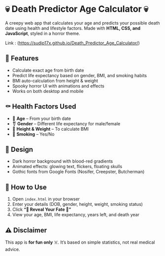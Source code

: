 # 💀 Death Predictor Age Calculator 💀

A creepy web app that calculates your age and predicts your possible death date using health and lifestyle factors. Made with **HTML, CSS, and JavaScript**, styled in a horror theme.

Link : (https://sudip17x.github.io/Death_Predictor_Age_Calculator/)
## 🎃 Features

* Calculate exact age from birth date
* Predict life expectancy based on gender, BMI, and smoking habits
* BMI auto-calculation from height & weight
* Spooky horror UI with animations and effects
* Works on both desktop and mobile

## ⚰️ Health Factors Used

* 📅 **Age** – From your birth date
* ⚧️ **Gender** – Different life expectancy for male/female
* 📏 **Height & Weight** – To calculate BMI
* 🚬 **Smoking** – Yes/No

## 🖤 Design

* Dark horror background with blood-red gradients
* Animated effects: glowing text, flickers, floating skulls
* Gothic fonts from Google Fonts (Nosifer, Creepster, Butcherman)

## 🚀 How to Use

1. Open `index.html` in your browser
2. Enter your details (DOB, gender, height, weight, smoking status)
3. Click **“🔮 Reveal Your Fate 🔮”**
4. View your age, BMI, life expectancy, years left, and death year

## ⚠️ Disclaimer

This app is **for fun only** ☠️.
It’s based on simple statistics, not real medical advice.
